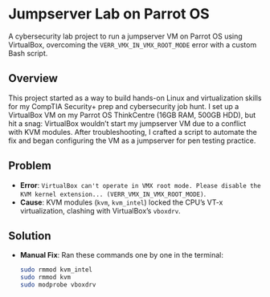 # Jumpserver Lab on Parrot OS

A cybersecurity lab project to run a jumpserver VM on Parrot OS using VirtualBox, overcoming the `VERR_VMX_IN_VMX_ROOT_MODE` error with a custom Bash script.

## Overview
This project started as a way to build hands-on Linux and virtualization skills for my CompTIA Security+ prep and cybersecurity job hunt. I set up a VirtualBox VM on my Parrot OS ThinkCentre (16GB RAM, 500GB HDD), but hit a snag: VirtualBox wouldn’t start my jumpserver VM due to a conflict with KVM modules. After troubleshooting, I crafted a script to automate the fix and began configuring the VM as a jumpserver for pen testing practice.

## Problem
- **Error**: `VirtualBox can't operate in VMX root mode. Please disable the KVM kernel extension... (VERR_VMX_IN_VMX_ROOT_MODE)`.
- **Cause**: KVM modules (`kvm`, `kvm_intel`) locked the CPU’s VT-x virtualization, clashing with VirtualBox’s `vboxdrv`.

## Solution
- **Manual Fix**: Ran these commands one by one in the terminal:
  ```bash
  sudo rmmod kvm_intel
  sudo rmmod kvm
  sudo modprobe vboxdrv
